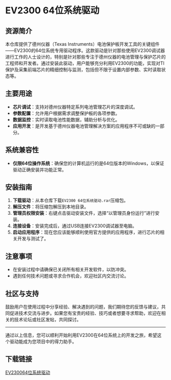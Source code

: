# EV2300 64位系统驱动

## 资源简介

本仓库提供了德州仪器（Texas Instruments）电池保护板开发工具的关键组件——EV2300的64位系统专用驱动程序。这款驱动是针对那些使用EV2300调试器进行工作的人士设计的，特别是针对那些专注于德州仪器的电池管理与保护芯片的工程师和开发者。通过安装此驱动，用户能够充分利用EV2300的功能，实现对TI保护及采集前端芯片的精细控制与监测，包括但不限于设置内部参数、实时读取状态等。

## 主要用途

- **芯片调试**：支持对德州仪器特定系列电池管理芯片的深度调试。
- **参数配置**：允许用户根据需求调整保护板的各项参数。
- **数据监控**：实时读取电池性能数据，辅助分析与优化。
- **应用开发**：是开发基于德州仪器电池管理解决方案的应用程序不可或缺的一部分。

## 系统兼容性

- **仅限64位操作系统**：确保您的计算机运行的是64位版本的Windows，以保证驱动正确安装并功能正常。

## 安装指南

1. **下载驱动**：从本仓库下载`EV2300 64位系统驱动.rar`压缩包。
2. **解压文件**：将压缩包解压到本地目录。
3. **管理员权限安装**：右键点击驱动安装文件，选择“以管理员身份运行”进行安装。
4. **连接设备**：安装完成后，通过USB连接EV2300调试器至电脑。
5. **启动应用程序**：现在您应该能够顺利使用官方提供的应用程序，进行芯片的相关开发与测试了。

## 注意事项

- 在安装过程中请确保已关闭所有相关开发软件，以防冲突。
- 遇到任何技术问题或寻求合作机会，欢迎社区内交流讨论。

## 社区与支持

鼓励用户在使用过程中分享经验、解决遇到的问题，我们期待您的反馈与建议，共同促进技术交流与进步。如果您有宝贵的经验、技巧或者想要寻求帮助，欢迎在相关的技术论坛或社区发帖，共同探讨。

---

通过以上信息，您可以顺利开始利用EV2300在64位系统上的开发之旅，希望这个驱动能成为您项目中的得力助手。

## 下载链接

[EV230064位系统驱动](https://pan.quark.cn/s/3416334add86)